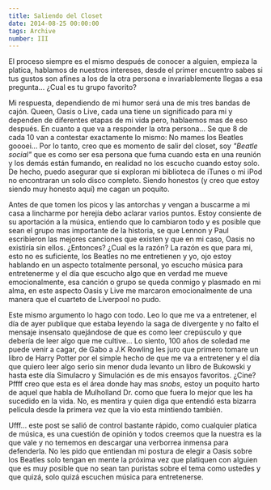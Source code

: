 ```yaml
---
title: Saliendo del Closet
date: 2014-08-25 00:00:00 
tags: Archive
number: III
---
```


El proceso siempre es el mismo después de conocer a alguien, empieza la platica, hablamos de nuestros intereses, desde el primer encuentro sabes si tus gustos son afines a los de la otra persona e invariablemente llegas a esa pregunta... ¿Cual es tu grupo favorito?

Mi respuesta, dependiendo de mi humor será una de mis tres bandas de cajón. Queen, Oasis o Live, cada una tiene un significado para mi y dependen de diferentes etapas de mi vida pero, hablaemos mas de eso después. En cuanto a que va a responder la otra persona... Se que 8 de cada 10 van a contestar exactamente lo mismo: No mames los Beatles goooei... Por lo tanto, creo que es momento de salir del closet, soy *"Beatle social"* que es como ser esa persona que fuma cuando esta en una reunión y los demás están fumando, en realidad no los escucho cuando estoy solo. De hecho, puedo asegurar que si exploran mi biblioteca de iTunes o mi iPod no encontraran un solo disco completo. Siendo honestos (y creo que estoy siendo muy honesto aquí) me cagan un poquito.

Antes de que tomen los picos y las antorchas y vengan a buscarme a mi casa a lincharme por herejía debo aclarar varios puntos. Estoy consiente de su aportación a la música, entiendo que lo cambiaron todo y es posible que sean el grupo mas importante de la historia, se que Lennon y Paul escribieron las mejores canciones que existen y que en mi caso, Oasis no existiría sin ellos. ¿Entonces? ¿Cual es la razón? La razón es que para mi, esto no es suficiente, los Beatles no me entretienen y yo, ojo estoy hablando en un aspecto totalmente personal, yo escucho música para entretenerme y el día que escucho algo que en verdad me mueve emocionalmente, esa canción o grupo se queda conmigo y plasmado en mi alma, en este aspecto Oasis y Live me marcaron emocionalmente de una manera que el cuarteto de Liverpool no pudo.

Este mismo argumento lo hago con todo. Leo lo que me va a entretener, el día de ayer publique que estaba leyendo la saga de divergente y no falto el mensaje insensato quejándose de que es como leer crepúsculo y que debería de leer algo que me cultive... Lo siento, 100 años de soledad me puede venir a cagar, de Gabo a J.K Rowling les juro que primero tomare un libro de Harry Potter por el simple hecho de que me va a entretener y el día que quiero leer algo serio sin menor duda levanto un libro de Bukowski y hasta este día Simulacro y Simulación es de mis ensayos favoritos. ¿Cine? Pffff creo que esta es el área donde hay mas *snobs*, estoy un poquito harto de aquel que habla de Mulholland Dr. como que fuera lo mejor que les ha sucedido en la vida. No, es mentira y quien diga que entendió esta bizarra película desde la primera vez que la vio esta mintiendo también.

Ufff... este post se salió de control bastante rápido, como cualquier platica de música, es una cuestión de opinión y todos creemos que la nuestra es la que vale y no tememos en descargar una verborrea inmensa para defenderla. No les pido que entiendan mi postura de elegir a Oasis sobre los Beatles solo tengan en mente la próxima vez que platiquen con alguien que es muy posible que no sean tan puristas sobre el tema como ustedes y que quizá, solo quizá escuchen música para entretenerse.
